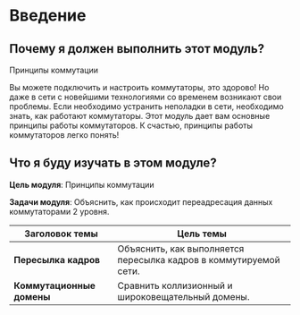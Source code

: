 # Введение

<!-- 2.0.1 -->
## Почему я должен выполнить этот модуль?
Принципы коммутации

Вы можете подключить и настроить коммутаторы, это здорово! Но даже в сети с новейшими технологиями со временем возникают свои проблемы. Если необходимо устранить неполадки в сети, необходимо знать, как работают коммутаторы. Этот модуль дает вам основные принципы работы коммутаторов. К счастью, принципы работы коммутаторов легко понять!

<!-- 2.0.2 -->
## Что я буду изучать в этом модуле?
**Цель модуля**: Принципы коммутации

**Задачи модуля**: Объяснить, как происходит переадресация данных коммутаторами 2 уровня.

| Заголовок темы | Цель темы |
| --- | --- |
| **Пересылка кадров** | Объяснить, как выполняется пересылка кадров в коммутируемой сети. |
| **Коммутационные домены** | Сравнить коллизионный и широковещательный домены. |